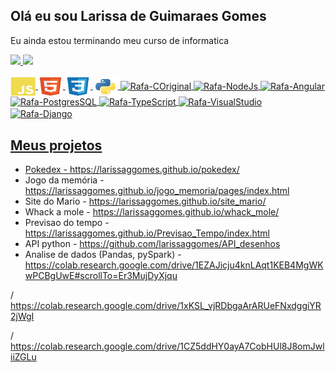 ## Olá eu sou Larissa de Guimaraes Gomes

Eu ainda estou terminando meu curso de informatica

<div>
  <a href="https://beacons.ai/larissaggomes">
  <img heigth="180em" src="https://github-readme-stats.vercel.app/api?username=larissaggomes&show_icons=true&theme=dracula&include_all_commits=true">
  <img heigth="180em" src="https://github-readme-stats.vercel.app/api/top-langs/?username=larissaggomes&show_icons=true&theme=dracula&layout=compact">
</div>
    
  
<div style="display: inline_block"><br>
  <img align="center" alt="Rafa-Js" height="30" width="40" src="https://raw.githubusercontent.com/devicons/devicon/master/icons/javascript/javascript-plain.svg">
  <img align="center" alt="Rafa-HTML" height="30" width="40" src="https://raw.githubusercontent.com/devicons/devicon/master/icons/html5/html5-original.svg">
  <img align="center" alt="Rafa-CSS" height="30" width="40" src="https://raw.githubusercontent.com/devicons/devicon/master/icons/css3/css3-original.svg">
  <img align="center" alt="Rafa-Python" height="30" width="40" src="https://raw.githubusercontent.com/devicons/devicon/master/icons/python/python-original.svg">
  <img align="center" alt="Rafa-COriginal" height="30" width="40" src="https://icongr.am/devicon/c-original.svg?size=126&color=currentColor">
  <img align="center" alt="Rafa-NodeJs" height="30" width="40" src="https://icongr.am/devicon/nodejs-original.svg?size=128&color=currentColor">
  <img align="center" alt="Rafa-Angular" height="30" width="40" src="https://icongr.am/devicon/angularjs-original.svg?size=126&color=currentColor">
  <img align="center" alt="Rafa-PostgresSQL" height="30" width="40" src="https://icongr.am/devicon/postgresql-original.svg?size=126&color=currentColor">
  <img align="center" alt="Rafa-TypeScript" height="30" width="40" src="https://icongr.am/devicon/typescript-original.svg?size=126&color=currentColor">
  <img align="center" alt="Rafa-VisualStudio" height="30" width="40" src="https://icongr.am/devicon/visualstudio-plain.svg?size=126&color=currentColor">
  <img align="center" alt="Rafa-Django" height="30" width="40" src="https://icongr.am/devicon/django-original.svg?size=126&color=currentColor">
</div>

## Meus projetos 
* Pokedex - https://larissaggomes.github.io/pokedex/
* Jogo da memória - https://larissaggomes.github.io/jogo_memoria/pages/index.html
* Site do Mario - https://larissaggomes.github.io/site_mario/
* Whack a mole - https://larissaggomes.github.io/whack_mole/
* Previsao do tempo - https://larissaggomes.github.io/Previsao_Tempo/index.html
* API python - https://github.com/larissaggomes/API_desenhos
* Analise de dados (Pandas, pySpark) - https://colab.research.google.com/drive/1EZAJicju4knLAqt1KEB4MgWKwPCBgUwE#scrollTo=Er3MujDyXjqu
  
 / https://colab.research.google.com/drive/1xKSL_vjRDbgaArARUeFNxdggiYR2jWgI
 
 / https://colab.research.google.com/drive/1CZ5ddHY0ayA7CobHUl8J8omJwliiZGLu
